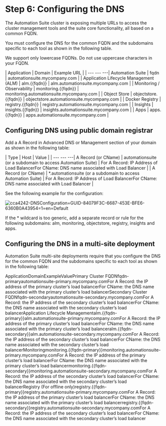 ﻿# Step 6: Configuring the DNS

The Automation Suite cluster is exposing multiple URLs to access the cluster management tools and the suite core functionality, all based on a common FQDN.

You must configure the DNS for the common FQDN and the subdomains specific to each tool as shown
            in the following table.

We support only lowercase FQDNs. Do not use uppercase
                characters in your FQDN.


| Application | Domain | Example URL |
| --- --- ---| Automation Suite | fqdn | automationsuite.mycompany.com |
| Application Lifecycle Management (ALM) | alm.{{fqdn}} | alm.automationsuite.mycompany.com |
| Monitoring / Observability | monitoring.{{fqdn}} | monitoring.automationsuite.mycompany.com |
| Object Store | objectstore.{{fqdn}} | objectstore.automationsuite.mycompany.com |
| Docker Registry | registry.{{fqdn}} | registry.automationsuite.mycompany.com |
| Insights | insights.{{fqdn}} | insights.automationsuite.mycompany.com |
| Apps | apps.{{fqdn}} | apps.automationsuite.mycompany.com |

## Configuring DNS using public domain registrar

Add a A Record in Advanced DNS or Management section of your domain as shown in the following table:


| Type | Host | Value |
| --- --- ---| A Record (or CName) | automationsuite (or a subdomain to access Automation Suite) | For A Record: IP Address of Load BalancerFor CName: DNS name associated with Load Balancer |
| A Record (or CName) | *.automationsuite (or a subdomain to access Automation Suite) | For A Record: IP Address of Load BalancerFor CName: DNS name associated with Load Balancer |

See the following example for the configuration:

![cca4242-DNSConfiguration=GUID-84079F3C-6687-453E-BFE6-6360B0A43954=1=en=Default](/images/cca4242-DNSConfiguration=GUID-84079F3C-6687-453E-BFE6-6360B0A43954=1=en=Default.png)

If the * wildcard is too generic, add a separate record or rule for the following subdomains: alm, monitoring, objectstore, registry, insights and apps.


## Configuring the DNS in a multi-site deployment

Automation Suite multi-site deployments require that you configure the DNS for the common FQDN and the subdomains specific to each tool as shown in the following table:

ApplicationDomainExampleValuePrimary Cluster FQDNfqdn-primaryautomationsuite-primary.mycompany.comFor A Record: the IP address of the primary cluster’s load balancerFor CName: the DNS name associated with the primary cluster’s load balancerSecondary Cluster FQDNfqdn-secondaryautomationsuite-secondary.mycompany.comFor A Record: the IP address of the secondary cluster’s load balancerFor CName: the DNS name associated with the secondary cluster’s load balancerApplication Lifecycle Managementalm.{{fqdn-primary}}alm.automationsuite-primary.mycompany.comFor A Record: the IP address of the primary cluster’s load balancerFor CName: the DNS name associated with the primary cluster’s load balanceralm.{{fqdn-secondary}}alm.automationsuite-secondary.mycompany.comFor A Record: the IP address of the secondary cluster’s load balancerFor CName: the DNS name associated with the secondary cluster’s load balancerMonitoringmonitoring.{{fqdn-primary}}monitoring.automationsuite-primary.mycompany.comFor A Record: the IP address of the primary cluster’s load balancerFor CName: the DNS name associated with the primary cluster’s load balancermonitoring.{{fqdn-secondary}}monitoring.automationsuite-secondary.mycompany.comFor A Record: the IP address of the secondary cluster’s load balancerFor CName: the DNS name associated with the secondary cluster’s load balancerRegistry (For offline only)registry.{{fqdn-primary}}registry.automationsuite-primary.mycompany.comFor A Record: the IP address of the primary cluster’s load balancerFor CName: the DNS name associated with the primary cluster’s load balancerregistry.{{fqdn-secondary}}registry.automationsuite-secondary.mycompany.comFor A Record: the IP address of the secondary cluster’s load balancerFor CName: the DNS name associated with the secondary cluster’s load balancer

